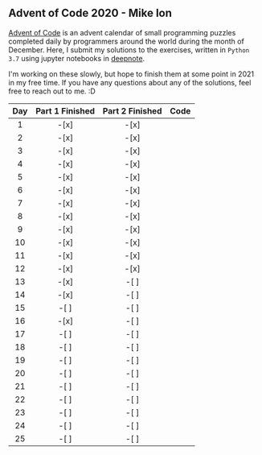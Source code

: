 ## Advent of Code 2020 - Mike Ion
[Advent of Code](adventofcode.com) is an advent calendar of small programming puzzles completed daily by programmers around the world 
during the month of December. Here, I submit my solutions to the exercises, written in `Python 3.7` using jupyter notebooks in [deepnote](http://deepnote.com). 

I'm working on these slowly, but hope to finish them at some point in 2021 in my free time. If you have any questions about any of the solutions, feel free to reach out to me. :D


| Day | Part 1 Finished | Part 2 Finished | Code            |
|:---:|:---------------:|:---------------:|:----------------|
|  1  |      -[x]       |      -[x]       |                 |
|  2  |      -[x]       |      -[x]       |                 |
|  3  |      -[x]       |      -[x]       |                 |
|  4  |      -[x]       |      -[x]       |                 |
|  5  |      -[x]       |      -[x]       |                 |
|  6  |      -[x]       |      -[x]       |                 |
|  7  |      -[x]       |      -[x]       |                 |
|  8  |      -[x]       |      -[x]       |                 |
|  9  |      -[x]       |      -[x]       |                 |
|  10 |      -[x]       |      -[x]       |                 |
|  11 |      -[x]       |      -[x]       |                 |
|  12 |      -[x]       |      -[x]       |                 |
|  13 |      -[x]       |      -[ ]       |                 |
|  14 |      -[x]       |      -[ ]       |                 |
|  15 |      -[ ]       |      -[ ]       |                 |
|  16 |      -[x]       |      -[ ]       |                 |
|  17 |      -[ ]       |      -[ ]       |                 |
|  18 |      -[ ]       |      -[ ]       |                 |
|  19 |      -[ ]       |      -[ ]       |                 |
|  20 |      -[ ]       |      -[ ]       |                 |
|  21 |      -[ ]       |      -[ ]       |                 |
|  22 |      -[ ]       |      -[ ]       |                 |
|  23 |      -[ ]       |      -[ ]       |                 |
|  24 |      -[ ]       |      -[ ]       |                 |
|  25 |      -[ ]       |      -[ ]       |                 |
